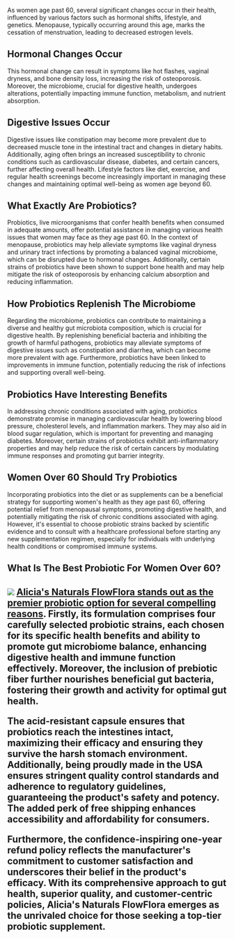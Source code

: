 As women age past 60, several significant changes occur in their health, influenced by various factors such as hormonal shifts, lifestyle, and genetics. Menopause, typically occurring around this age, marks the cessation of menstruation, leading to decreased estrogen levels. 

<h2>Hormonal Changes Occur</h2>
This hormonal change can result in symptoms like hot flashes, vaginal dryness, and bone density loss, increasing the risk of osteoporosis. Moreover, the microbiome, crucial for digestive health, undergoes alterations, potentially impacting immune function, metabolism, and nutrient absorption. 

<h2>Digestive Issues Occur</h2>
Digestive issues like constipation may become more prevalent due to decreased muscle tone in the intestinal tract and changes in dietary habits. Additionally, aging often brings an increased susceptibility to chronic conditions such as cardiovascular disease, diabetes, and certain cancers, further affecting overall health. Lifestyle factors like diet, exercise, and regular health screenings become increasingly important in managing these changes and maintaining optimal well-being as women age beyond 60.

<h2>What Exactly Are Probiotics?</h2>
Probiotics, live microorganisms that confer health benefits when consumed in adequate amounts, offer potential assistance in managing various health issues that women may face as they age past 60. In the context of menopause, probiotics may help alleviate symptoms like vaginal dryness and urinary tract infections by promoting a balanced vaginal microbiome, which can be disrupted due to hormonal changes. Additionally, certain strains of probiotics have been shown to support bone health and may help mitigate the risk of osteoporosis by enhancing calcium absorption and reducing inflammation.

<h2>How Probiotics Replenish The Microbiome</h2>
Regarding the microbiome, probiotics can contribute to maintaining a diverse and healthy gut microbiota composition, which is crucial for digestive health. By replenishing beneficial bacteria and inhibiting the growth of harmful pathogens, probiotics may alleviate symptoms of digestive issues such as constipation and diarrhea, which can become more prevalent with age. Furthermore, probiotics have been linked to improvements in immune function, potentially reducing the risk of infections and supporting overall well-being.

<h2>Probiotics Have Interesting Benefits</h2>
In addressing chronic conditions associated with aging, probiotics demonstrate promise in managing cardiovascular health by lowering blood pressure, cholesterol levels, and inflammation markers. They may also aid in blood sugar regulation, which is important for preventing and managing diabetes. Moreover, certain strains of probiotics exhibit anti-inflammatory properties and may help reduce the risk of certain cancers by modulating immune responses and promoting gut barrier integrity.

<h2>Women Over 60 Should Try Probiotics</h2>
Incorporating probiotics into the diet or as supplements can be a beneficial strategy for supporting women's health as they age past 60, offering potential relief from menopausal symptoms, promoting digestive health, and potentially mitigating the risk of chronic conditions associated with aging. However, it's essential to choose probiotic strains backed by scientific evidence and to consult with a healthcare professional before starting any new supplementation regimen, especially for individuals with underlying health conditions or compromised immune systems.

<h2>What Is The Best Probiotic For Women Over 60?<h2>
<a href="https://aliciasnaturals.com/products/flowflora-capsules"><img src="https://i.imgur.com/0DXOoig.png"></a>
<a href="https://aliciasnaturals.com/products/flowflora-capsules">Alicia's Naturals FlowFlora stands out as the premier probiotic option for several compelling reasons</a>. Firstly, its formulation comprises four carefully selected probiotic strains, each chosen for its specific health benefits and ability to promote gut microbiome balance, enhancing digestive health and immune function effectively. Moreover, the inclusion of prebiotic fiber further nourishes beneficial gut bacteria, fostering their growth and activity for optimal gut health. 

The acid-resistant capsule ensures that probiotics reach the intestines intact, maximizing their efficacy and ensuring they survive the harsh stomach environment. Additionally, being proudly made in the USA ensures stringent quality control standards and adherence to regulatory guidelines, guaranteeing the product's safety and potency. The added perk of free shipping enhances accessibility and affordability for consumers. 

Furthermore, the confidence-inspiring one-year refund policy reflects the manufacturer's commitment to customer satisfaction and underscores their belief in the product's efficacy. With its comprehensive approach to gut health, superior quality, and customer-centric policies, Alicia's Naturals FlowFlora emerges as the unrivaled choice for those seeking a top-tier probiotic supplement.
